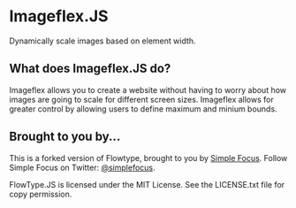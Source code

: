 # Imageflex.JS #

Dynamically scale images based on element width.

## What does Imageflex.JS do? ##

Imageflex allows you to create a website without having to worry about how images are going to scale for different screen sizes. Imageflex allows for greater control by allowing users to define maximum and minium bounds.


## Brought to you by... ##

This is a forked version of Flowtype, brought to you by [Simple Focus](http://simplefocus.com). Follow Simple Focus on Twitter: [@simplefocus](http://twitter.com/simplefocus).

FlowType.JS is licensed under the MIT License. See the LICENSE.txt file for copy permission.

